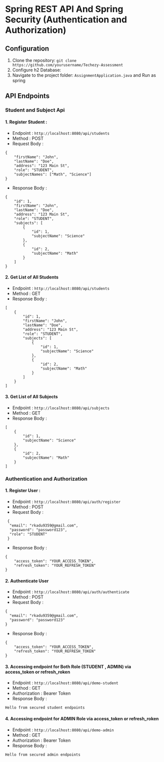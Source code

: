 # Spring REST API And Spring Security (Authentication and Authorization)

## Configuration 

1. Clone the repository: `git clone https://github.com/yourusername/Techezy-Assessment`
2. Configure h2 Database: 
3. Navigate to the project folder: `AssignmentApplication.java` and Run as spring



## API Endpoints 

### Student and Subject Api 
#### 1. Register Student :
+ Endpoint : `http://localhost:8080/api/students`
+ Method : POST
+ Request Body :
```
{
    "firstName": "John",
    "lastName": "Doe",
    "address": "123 Main St",
    "role": "STUDENT",
    "subjectNames": ["Math", "Science"]
}
```
+ Response Body :
```
{
    "id": 1,
    "firstName": "John",
    "lastName": "Doe",
    "address": "123 Main St",
    "role": "STUDENT",
    "subjects": [
        {
            "id": 1,
            "subjectName": "Science"
        },
        {
            "id": 2,
            "subjectName": "Math"
        }
    ]
}
```
#### 2. Get List of All Students
+ Endpoint : `http://localhost:8080/api/students`
+ Method : GET
+ Response Body :
```
[
    {
        "id": 1,
        "firstName": "John",
        "lastName": "Doe",
        "address": "123 Main St",
        "role": "STUDENT",
        "subjects": [
            {
                "id": 1,
                "subjectName": "Science"
            },
            {
                "id": 2,
                "subjectName": "Math"
            }
        ]
    }
]
```

#### 3. Get List of All Subjects
+ Endpoint : `http://localhost:8080/api/subjects`
+ Method : GET
+ Response Body :
```
[
    {
        "id": 1,
        "subjectName": "Science"
    },
    {
        "id": 2,
        "subjectName": "Math"
    }
]
```
### Authentication and Authorization 
#### 1. Register User :
+ Endpoint : `http://localhost:8080/api/auth/register`
+ Method : POST
+ Request Body :
```
 {
  "email": "rkadu9359@gmail.com",
  "password": "password123",
  "role": "STUDENT"
 }
```
+ Response Body :
```
{
    "access_token": "YOUR_ACCESS_TOKEN",
    "refresh_token": "YOUR_REFRESH_TOKEN"
}
```
#### 2. Authenticate User
+ Endpoint : `http://localhost:8080/api/auth/authenticate`
+ Method : POST
+ Request Body :
```
{
  "email": "rkadu9359@gmail.com",
  "password": "password123"
}
```
+ Response Body :
```
{
    "access_token": "YOUR_ACCESS_TOKEN",
    "refresh_token": "YOUR_REFRESH_TOKEN"
}
```
#### 3. Accessing endpoint for Both Role (STUDENT , ADMIN) via access_token or refresh_roken
+ Endpoint : `http://localhost:8080/api/demo-student`
+ Method : GET
+ Authorization : Bearer Token
+ Response Body :
```
Hello from secured student endpoints
```
#### 4. Accessing endpoint for ADMIN Role via access_token or refresh_roken
+ Endpoint : `http://localhost:8080/api/demo-admin`
+ Method : GET
+ Authorization : Bearer Token
+ Response Body :
```
Hello from secured admin endpoints
```
